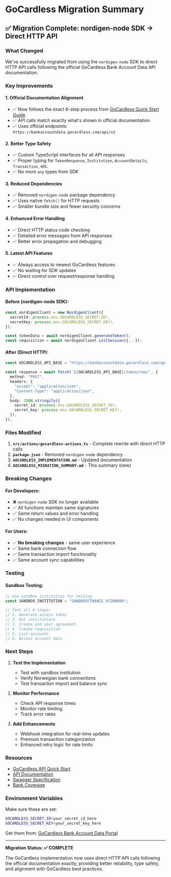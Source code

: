 # GoCardless Migration Summary

## ✅ Migration Complete: nordigen-node SDK → Direct HTTP API

### What Changed

We've successfully migrated from using the `nordigen-node` SDK to direct HTTP API calls following the official GoCardless Bank Account Data API documentation.

### Key Improvements

#### 1. **Official Documentation Alignment**
- ✅ Now follows the exact 6-step process from [GoCardless Quick Start Guide](https://developer.gocardless.com/bank-account-data/quick-start-guide)
- ✅ API calls match exactly what's shown in official documentation
- ✅ Uses official endpoints: `https://bankaccountdata.gocardless.com/api/v2`

#### 2. **Better Type Safety**
- ✅ Custom TypeScript interfaces for all API responses
- ✅ Proper typing for `TokenResponse`, `Institution`, `AccountDetails`, `Transaction`, etc.
- ✅ No more `any` types from SDK

#### 3. **Reduced Dependencies**
- ✅ Removed `nordigen-node` package dependency
- ✅ Uses native `fetch()` for HTTP requests
- ✅ Smaller bundle size and fewer security concerns

#### 4. **Enhanced Error Handling**
- ✅ Direct HTTP status code checking
- ✅ Detailed error messages from API responses
- ✅ Better error propagation and debugging

#### 5. **Latest API Features**
- ✅ Always access to newest GoCardless features
- ✅ No waiting for SDK updates
- ✅ Direct control over request/response handling

### API Implementation

#### Before (nordigen-node SDK):
```typescript
const nordigenClient = new NordigenClient({
  secretId: process.env.GOCARDLESS_SECRET_ID!,
  secretKey: process.env.GOCARDLESS_SECRET_KEY!,
});

const tokenData = await nordigenClient.generateToken();
const requisition = await nordigenClient.initSession({...});
```

#### After (Direct HTTP):
```typescript
const GOCARDLESS_API_BASE = "https://bankaccountdata.gocardless.com/api/v2";

const response = await fetch(`${GOCARDLESS_API_BASE}/token/new/`, {
  method: "POST",
  headers: {
    "accept": "application/json",
    "Content-Type": "application/json",
  },
  body: JSON.stringify({
    secret_id: process.env.GOCARDLESS_SECRET_ID!,
    secret_key: process.env.GOCARDLESS_SECRET_KEY!,
  }),
});
```

### Files Modified

1. **`src/actions/gocardless-actions.ts`** - Complete rewrite with direct HTTP calls
2. **`package.json`** - Removed `nordigen-node` dependency
3. **`GOCARDLESS_IMPLEMENTATION.md`** - Updated documentation
4. **`GOCARDLESS_MIGRATION_SUMMARY.md`** - This summary (new)

### Breaking Changes

#### For Developers:
- ❌ `nordigen-node` SDK no longer available
- ✅ All functions maintain same signatures
- ✅ Same return values and error handling
- ✅ No changes needed in UI components

#### For Users:
- ✅ **No breaking changes** - same user experience
- ✅ Same bank connection flow
- ✅ Same transaction import functionality
- ✅ Same account sync capabilities

### Testing

#### Sandbox Testing:
```typescript
// Use sandbox institution for testing
const SANDBOX_INSTITUTION = "SANDBOXFINANCE_SFIN0000";

// Test all 6 steps:
// 1. Generate access token
// 2. Get institutions
// 3. Create end user agreement  
// 4. Create requisition
// 5. List accounts
// 6. Access account data
```

### Next Steps

1. **Test the Implementation**
   - Test with sandbox institution
   - Verify Norwegian bank connections
   - Test transaction import and balance sync

2. **Monitor Performance**
   - Check API response times
   - Monitor rate limiting
   - Track error rates

3. **Add Enhancements**
   - Webhook integration for real-time updates
   - Premium transaction categorization
   - Enhanced retry logic for rate limits

### Resources

- [GoCardless API Quick Start](https://developer.gocardless.com/bank-account-data/quick-start-guide)
- [API Documentation](https://bankaccountdata.gocardless.com/api/docs)
- [Swagger Specification](https://bankaccountdata.gocardless.com/api/v2/swagger.json)
- [Bank Coverage](https://gocardless.com/bank-account-data/coverage/)

### Environment Variables

Make sure these are set:
```bash
GOCARDLESS_SECRET_ID=your_secret_id_here
GOCARDLESS_SECRET_KEY=your_secret_key_here
```

Get them from: [GoCardless Bank Account Data Portal](https://bankaccountdata.gocardless.com/)

---

**Migration Status: ✅ COMPLETE**

The GoCardless implementation now uses direct HTTP API calls following the official documentation exactly, providing better reliability, type safety, and alignment with GoCardless best practices.